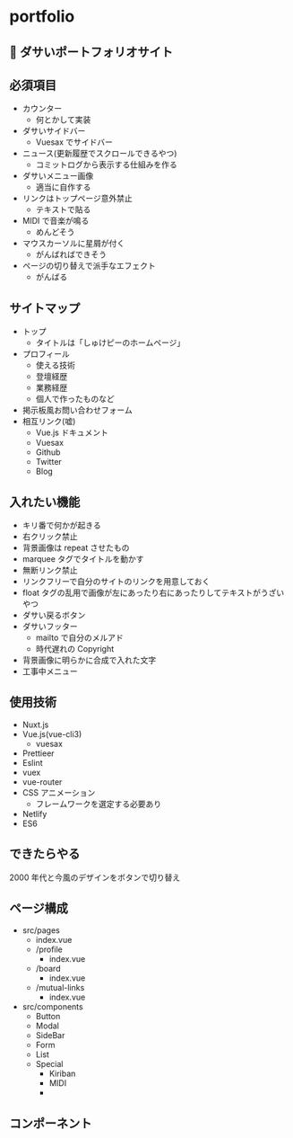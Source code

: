 # portfolio

##  ダサいポートフォリオサイト

## 必須項目

- カウンター
  - 何とかして実装
- ダサいサイドバー
  - Vuesax でサイドバー
- ニュース(更新履歴でスクロールできるやつ)
  - コミットログから表示する仕組みを作る
- ダサいメニュー画像
  - 適当に自作する
- リンクはトップページ意外禁止
  - テキストで貼る
- MIDI で音楽が鳴る
  - めんどそう
- マウスカーソルに星屑が付く
  - がんばればできそう
- ページの切り替えで派手なエフェクト
  - がんばる

## サイトマップ

- トップ
  - タイトルは「しゅけピーのホームページ」
- プロフィール
  - 使える技術
  - 登壇経歴
  - 業務経歴
  - 個人で作ったものなど
- 掲示板風お問い合わせフォーム
- 相互リンク(嘘)
  - Vue.js ドキュメント
  - Vuesax
  - Github
  - Twitter
  - Blog

## 入れたい機能

- キリ番で何かが起きる
- 右クリック禁止
- 背景画像は repeat させたもの
- marquee タグでタイトルを動かす
- 無断リンク禁止
- リンクフリーで自分のサイトのリンクを用意しておく
- float タグの乱用で画像が左にあったり右にあったりしてテキストがうざいやつ
- ダサい戻るボタン
- ダサいフッター
  - mailto で自分のメルアド
  - 時代遅れの Copyright
- 背景画像に明らかに合成で入れた文字
- 工事中メニュー

## 使用技術

- Nuxt.js
- Vue.js(vue-cli3)
  - vuesax
- Prettieer
- Eslint
- vuex
- vue-router
- CSS アニメーション
  - フレームワークを選定する必要あり
- Netlify
- ES6

## できたらやる

2000 年代と今風のデザインをボタンで切り替え

## ページ構成

- src/pages
  - index.vue
  - /profile
    - index.vue
  - /board
    - index.vue
  - /mutual-links
    - index.vue
- src/components
  - Button
  - Modal
  - SideBar
  - Form
  - List
  - Special
    - Kiriban
    - MIDI
    -

## コンポーネント
